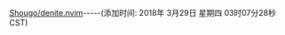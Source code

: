 [Shougo/denite.nvim](https://github.com/arstum/github/blob/master/Shougo/denite.nvim)-----(添加时间: 2018年 3月29日 星期四 03时07分28秒 CST)
